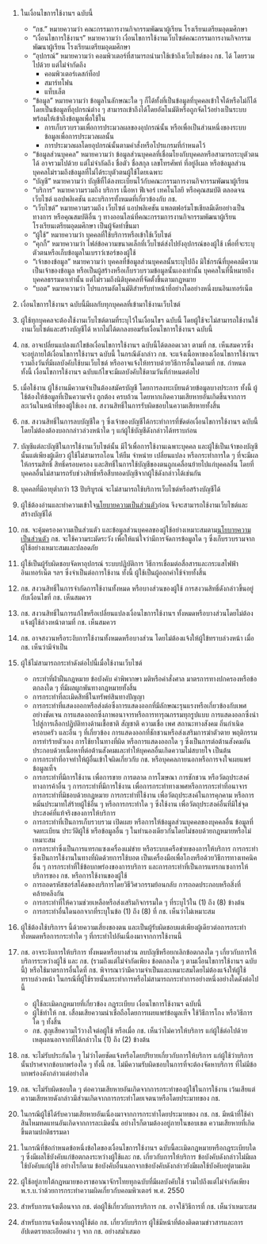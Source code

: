 1. ในเงื่อนไขการใช้งานฯ ฉบับนี้

   - “กช.” หมายความว่า คณะกรรมการงานกิจกรรมพัฒนาผู้เรียน โรงเรียนเตรียมอุดมศึกษา
   - “เงื่อนไขการใช้งานฯ” หมายความว่า เงื่อนไขการใช้งานเว็บไซต์คณะกรรมการงานกิจกรรมพัฒนาผู้เรียน โรงเรียนเตรียมอุดมศึกษา
   - “อุปกรณ์” หมายความว่า คอมพิวเตอร์ที่สามารถนำมาใช้เข้าถึงเว็บไซต์ของ กช. ได้ โดยรวมไปด้วย แต่ไม่จำกัดถึง
     - คอมพิวเตอร์เดสก์ท็อป
     - สมาร์ทโฟน
     - แท็บเล็ต
   - “ข้อมูล” หมายความว่า ข้อมูลในลักษณะใด ๆ ก็ได้ทั้งที่เป็นข้อมูลที่บุคคลเข้าใจได้หรือไม่ก็ได้ โดยเป็นข้อมูลที่อุปกรณ์ต่าง ๆ สามารถเข้าถึงได้โดยอัตโนมัติหรือถูกจัดไว้อย่างเป็นระบบพร้อมให้เข้าถึงข้อมูลเพื่อใช้ใน
     - การเก็บรวบรวมเพื่อการประมวลผลของอุปกรณ์นั้น หรือเพื่อเป็นส่วนหนึ่งของระบบข้อมูลเพื่อการประมวลผลนั้น
     - การประมวลผลโดยอุปกรณ์นั้นตามคำสั่งหรือโปรแกรมที่กำหนดไว้
   - “ข้อมูลส่วนบุคคล” หมายความว่า ข้อมูลส่วนบุคคลที่เชื่อมโยงกับบุคคลหรือสามารถระบุตัวตนได้ อาจรวมไปด้วย แต่ไม่จำกัดถึง ชื่อตัว ชื่อสกุล เลขโทรศัพท์ ที่อยู่อีเมล หรือข้อมูลส่วนบุคคลไม่รวมถึงข้อมูลที่ไม่ได้ระบุตัวตนผู้ใช้โดยเฉพาะ
   - “บัญชี” หมายความว่า บัญชีที่ได้ลงทะเบียนไว้กับคณะกรรมการงานกิจกรรมพัฒนาผู้เรียน
   - “บริการ” หมายความรวมถึง บริการ เนื้อหา ฟีเจอร์ เทคโนโลยี หรือคุณสมบัติ ตลอดจนเว็บไซต์ แอปพลิเคชัน และบริการทั้งหมดที่เกี่ยวข้องกับ กช.
   - “เว็บไซต์” หมายความรวมถึง เว็บไซต์ แอปพลิเคชัน แพลตฟอร์มโซเชียลมีเดียอย่างเป็นทางการ หรือคุณสมบัติอื่น ๆ ทางออนไลน์ที่คณะกรรมการงานกิจกรรมพัฒนาผู้เรียน โรงเรียนเตรียมอุดมศึกษา เป็นผู้จัดทำขึ้นมา
   - “ผู้ใช้” หมายความว่า บุคคลที่ใช้บริการหรือเข้าใช้เว็บไซต์
   - “คุกกี้” หมายความว่า ไฟล์ข้อความขนาดเล็กที่เว็บไซต์ส่งไปยังอุปกรณ์ของผู้ใช้ เพื่อที่จะระบุตัวตนหรือเก็บข้อมูลในเบราว์เซอร์ของผู้ใช้
   - “เจ้าของข้อมูล” หมายความว่า บุคคลที่ข้อมูลส่วนบุคคลนั้นระบุไปถึง มิใช่กรณีที่บุคคลมีความเป็นเจ้าของข้อมูล หรือเป็นผู้สร้างหรือเก็บรวบรวมข้อมูลนั้นเองเท่านั้น บุคคลในที่นี้หมายถึง บุคคลธรรมดาเท่านั้น แต่ไม่รวมถึงนิติบุคคลที่จัดตั้งขึ้นตามกฎหมาย
   - “บอต” หมายความว่า โปรแกรมอัตโนมัติสำหรับทำหน้าที่อย่างใดอย่างหนึ่งบนอินเทอร์เน็ต

2. เงื่อนไขการใช้งานฯ ฉบับนี้มีผลกับทุกบุคคลที่เข้ามาใช้งานเว็บไซต์

3. ผู้ใช้ทุกบุคคลจะต้องใช้งานเว็บไซต์ตามที่ระบุไว้ในเงื่อนไขฯ ฉบับนี้ โดยผู้ใช้จะไม่สามารถใช้งานใช้งานเว็บไซต์และสร้างบัญชีได้ หากไม่ได้ตกลงยอมรับเงื่อนไขการใช้งานฯ ฉบับนี้

4. กช. อาจเปลี่ยนแปลงแก้ไขข้อเงื่อนไขการใช้งานฯ ฉบับนี้ได้ตลอดเวลา ตามที่ กช. เห็นสมควรซึ่งจะอยู่ภายใต้เงื่อนไขการใช้งานฯ ฉบับนี้ ในกรณีดังกล่าว กช. จะแจ้งเนื้อหาของเงื่อนไขการใช้งานฯ รวมถึงวันที่มีผลบังคับใช้บนเว็บไซต์ หรืออาจแจ้งให้ทราบด้วยวิธีการอื่นใดตามที่ กช. กำหนด ทั้งนี้ เงื่อนไขการใช้งานฯ ฉบับแก้ไขจะมีผลบังคับใช้ตามวันที่กำหนดต่อไป

5. เมื่อใช้งาน ผู้ใช้งานมีความจำเป็นต้องสมัครบัญชี โดยการลงทะเบียนด้วยข้อมูลบางประการ ทั้งนี้ ผู้ใช้ต้องให้ข้อมูลที่เป็นความจริง ถูกต้อง ครบถ้วน โดยหากเกิดความเสียหายอันเกิดขึ้นจากการละเว้นในหน้าที่ของผู้ใช้เอง กช. สงวนสิทธิ์ในการรับผิดชอบในความเสียหายทั้งสิ้น

6. กช. สงวนสิทธิ์ในการลบบัญชีใด ๆ ซึ่งเจ้าของบัญชีได้กระทำการที่ขัดต่อเงื่อนไขการใช้งานฯ ฉบับนี้ โดยไม่ต้องต้องบอกกล่าวล่วงหน้าใด ๆ แก่ผู้ใช้บัญชีดังกล่าวได้ทราบก่อน

7. บัญชีแต่ละบัญชีในการใช้งานเว็บไซต์นั้น มีไว้เพื่อการใช้งานเฉพาะบุคคล และผู้ใช้เป็นเจ้าของบัญชีนั้นแต่เพียงผู้เดียว ผู้ใช้ไม่สามารถโอน ให้ยืม จำหน่าย เปลี่ยนแปลง หรือกระทำการใด ๆ ที่จะมีผลให้กรรมสิทธิ์ สิทธิ์ครอบครอง และสิทธิ์ในการใช้บัญชีของตนถูกเคลื่อนย้ายไปแก่บุคคลอื่น โดยที่บุคคลอื่นไม่สามารถรับช่วงสิทธิ์หรือสืบทอดบัญชีจากผู้ใช้ดังกล่าวได้เช่นกัน

8. บุคคลที่มีอายุต่ำกว่า 13 ปีบริบูรณ์ จะไม่สามารถใช้บริการเว็บไซต์หรือสร้างบัญชีได้

9. ผู้ใช้ต้องอ่านและทำความเข้าใจ<a href="https://openhouse.triamudom.ac.th/privacy-policy">นโยบายความเป็นส่วนตัว</a>ก่อน จึงจะสามารถใช้งานเว็บไซต์และสร้างบัญชีได้

10. กช. จะคุ้มครองความเป็นส่วนตัว และข้อมูลส่วนบุคคลของผู้ใช้อย่างเหมาะสมตาม<a href="https://openhouse.triamudom.ac.th/privacy-policy">นโยบายความเป็นส่วนตัว</a> กช. จะใช้ความระมัดระวัง เพื่อให้แน่ใจว่ามีการจัดการข้อมูลใด ๆ ซึ่งเก็บรวบรวมจากผู้ใช้อย่างเหมาะสมและปลอดภัย

11. ผู้ใช้เป็นผู้รับผิดชอบจัดหาอุปกรณ์ ระบบปฏิบัติการ วิธีการเชื่อมต่อสื่อสารและกระแสไฟฟ้า อินเทอร์เน็ต ฯลฯ ซึ่งจำเป็นต่อการใช้งาน ทั้งนี้ ผู้ใช้เป็นผู้ออกค่าใช้จ่ายทั้งสิ้น

12. กช. สงวนสิทธิ์ในการจำกัดการใช้งานทั้งหมด หรือบางส่วนของผู้ใช้ การสงวนสิทธิ์ดังกล่าวขึ้นอยู่กับเงื่อนไขที่ กช. เห็นสมควร

13. กช. สงวนสิทธิ์ในการแก้ไขหรือเปลี่ยนแปลงเงื่อนไขการใช้งานฯ ทั้งหมดหรือบางส่วนโดยไม่ต้องแจ้งผู้ใช้ล่วงหน้าตามที่ กช. เห็นสมควร

14. กช. อาจสงวนหรือระงับการใช้งานทั้งหมดหรือบางส่วน โดยไม่ต้องแจ้งให้ผู้ใข้ทราบล่วงหน้า เมื่อ กช. เห็นว่ามีจำเป็น

15. ผู้ใช้ไม่สามารถกระทำดังต่อไปนี้เมื่อใช้งานเว็บไซต์

    - กระทำที่ฝ่าฝืนกฎหมาย ข้อบังคับ คำพิพากษา มติหรือคำสั่งศาล มาตรการทางปกครองหรือข้อตกลงใด ๆ ที่มีผลผูกพันทางกฎหมายทั้งสิ้น
    - การกระทำที่ละเมิดสิทธิ์ในทรัพย์สินทางปัญญา
    - การกระทำที่แสดงออกหรือส่งต่อซึ่งการแสดงออกที่มีลักษณะรุนแรงหรือเกี่ยวข้องกับเพศอย่างชัดเจน การแสดงออกซึ่งภาพอนาจารหรือการทารุณกรรมทุกรูปแบบ การแสดงออกซึ่งนำไปสู่การเลือกปฏิบัติทางด้านเชื้อชาติ สัญชาติ ความเชื่อ เพศ สถานะทางสังคม ถิ่นกำเนิด ครอบครัว และอื่น ๆ ที่เกี่ยวข้อง การแสดงออกที่ชักชวนหรือส่งเสริมการฆ่าตัวตาย พฤติกรรมการทำร้ายตัวเอง การใช้ยาในทางที่ผิด หรือการแสดงออกใด ๆ ซึ่งเป็นการต่อต้านสังคมอันประกอบด้วยเนื้อหาที่ต่อต้านสังคมและทำให้บุคคลอื่นเกิดความไม่สบายใจ เป็นต้น
    - การกระทำที่อาจทำให้ผู้อื่นเข้าใจผิดเกี่ยวกับ กช. หรือบุคคลภายนอกหรือการจงใจเผยแพร่ข้อมูลเท็จ
    - การกระทำที่มีการใช้งาน เพื่อการขาย การตลาด การโฆษณา การชักชวน หรือวัตถุประสงค์ทางการค้าอื่น ๆ การกระทำที่มีการใช้งาน เพื่อการกระทำทางเพศหรือการกระทำที่อนาจาร การกระทำที่มิชอบด้วยกฎหมาย การกระทำที่ใช้งาน เพื่อวัตถุประสงค์ในการคุกคาม หรือการหมิ่นประมาทใส่ร้ายผู้ใช้อื่น ๆ หรือการกระทำใด ๆ ซึ่งใช้งาน เพื่อวัตถุประสงค์อื่นที่มิใช่จุดประสงค์ที่แท้จริงของการให้บริการ
    - การกระทำที่เป็นการเก็บรวบรวม เปิดเผย หรือการให้ข้อมูลส่วนบุคคลของบุคคลอื่น ข้อมูลที่จดทะเบียน ประวัติผู้ใช้ หรือข้อมูลอื่น ๆ ในทำนองเดียวกันโดยไม่ชอบด้วยกฎหมายหรือไม่เหมาะสม
    - การกระทำซึ่งเป็นการแทรกแซงเครื่องแม่ข่าย หรือระบบเครือข่ายของการให้บริการ การกระทำซึ่งเป็นการใช้งานในทางที่ผิดด้วยการใช้บอต เป็นเครื่องมือเพื่อโกงหรือด้วยวิธีการทางเทคนิคอื่น ๆ การกระทำที่ใช้ข้อบกพร่องของการบริการ และการกระทำที่เป็นการแทรกแซงการให้บริการของ กช. หรือการใช้งานของผู้ใช้
    - การถอดรหัสซอร์สโค้ดของบริการโดยวิธีวิศวกรรมย้อนกลับ การถอดประกอบหรือสิ่งที่คล้ายคลึงกัน
    - การกระทำที่ให้ความช่วยเหลือหรือส่งเสริมกิจกรรมใด ๆ ที่ระบุไว้ใน (1) ถึง (8) ข้างต้น
    - การกระทำอื่นใดนอกจากที่ระบุในข้อ (1) ถึง (8) ที่ กช. เห็นว่าไม่เหมาะสม

16. ผู้ใช้ต้องใช้บริการฯ นี้ด้วยความเสี่ยงของตน และเป็นผู้รับผิดชอบแต่เพียงผู้เดียวต่อการกระทำทั้งหมดหรือการกระทำใด ๆ ที่กระทำไปอันเนื่องมาจากการใช้งานนี้

17. กช. อาจระงับการให้บริการ ทั้งหมดหรือบางส่วน ลบบัญชีหรือยกเลิกข้อตกลงใด ๆ เกี่ยวกับการให้บริการระหว่างผู้ใช้ และ กช. (รวมถึงแต่ไม่จำกัดเพียง ข้อตกลงใด ๆ ตามเงื่อนไขการใช้งานฯ ฉบับนี้) หรือใช้มาตรการอื่นใดที่ กช. พิจารณาว่ามีความจำเป็นและเหมาะสมโดยไม่ต้องแจ้งให้ผู้ใช้ทราบล่วงหน้า ในกรณีที่ผู้ใช้รายนั้นกระทำการหรือไม่สามารถกระทำการอย่างหนึ่งอย่างใดดังต่อไปนี้

    - ผู้ใช้ละเมิดกฎหมายที่เกี่ยวข้อง กฎระเบียบ เงื่อนไขการใช้งานฯ ฉบับนี้
    - ผู้ใช้ทำให้ กช. เสื่อมเสียความน่าเชื่อถือโดยการเผยแพร่ข้อมูลเท็จ ใช้วิธีการโกง หรือวิธีการใด ๆ ทั้งสิ้น
    - กช. สูญเสียความไว้วางใจต่อผู้ใช้ หรือเมื่อ กช. เห็นว่าไม่ควรให้บริการ แก่ผู้ใช้ต่อไปด้วยเหตุผลนอกจากที่ได้กล่าวใน (1) ถึง (2) ข้างต้น

18. กช. จะไม่รับประกันใด ๆ ไม่ว่าโดยชัดแจ้งหรือโดยปริยายเกี่ยวกับการให้บริการ แก่ผู้ใช้ว่าบริการ นั้นปราศจากข้อบกพร่องใด ๆ ทั้งนี้ กช. ไม่มีความรับผิดชอบในการที่จะต้องจัดหาบริการ ที่ไม่มีข้อบกพร่องดังกล่าวแต่อย่างใด

19. กช. จะไม่รับผิดชอบใด ๆ ต่อความเสียหายอันเกิดจากการกระทำของผู้ใช้ในการใช้งาน เว้นเสียแต่ความเสียหายดังกล่าวมีส่วนเกิดจากการกระทำโดยเจตนาหรือโดยประมาทของ กช.

20. ในกรณีผู้ใช้ได้รับความเสียหายอันเนื่องมาจากการกระทำโดยประมาทของ กช. กช. มีหน้าที่ใช้ค่าสินไหมทดแทนอันเกิดจากการละเมิดนั้น อย่างไรก็ตามต้องอยู่ภายในขอบเขต ความเสียหายที่เกิดขึ้นตามปกติธรรมดา

21. ในกรณีที่ข้อกำหนดข้อหนึ่งข้อใดของเงื่อนไขการใช้งานฯ ฉบับนี้ละเมิดกฎหมายหรือกฎระเบียบใด ๆ ซึ่งมีผลใช้บังคับแก่ข้อตกลงระหว่างผู้ใช้และ กช. เกี่ยวกับการให้บริการ ข้อบังคับดังกล่าวไม่มีผลใช้บังคับแก่ผู้ใช้ อย่างไรก็ตาม ข้อบังคับอื่นนอกจากข้อบังคับดังกล่าวยังมีผลใช้บังคับอยู่ตามเดิม

22. ผู้ใช้อยู่ภายใต้กฎหมายของราชอาณาจักรไทยทุกฉบับที่มีผลบังคับใช้ รวมไปถึงแต่ไม่จำกัดเพียง พ.ร.บ.ว่าด้วยการกระทำความผิดเกี่ยวกับคอมพิวเตอร์ พ.ศ. 2550

23. สำหรับการแจ้งเตือนจาก กช. ต่อผู้ใช้เกี่ยวกับการบริการ กช. อาจใช้วิธีการที่ กช. เห็นว่าเหมาะสม

24. สำหรับการแจ้งเตือนจากผู้ใช้ต่อ กช. เกี่ยวกับบริการ ผู้ใช้มีหน้าที่ต้องติดตามข่าวสารและการอัปเดตรายละเอียดต่าง ๆ จาก กช. อย่างสม่ำเสมอ

    

    

    

